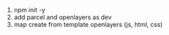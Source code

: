 1. npm init -y
2. add parcel and openlayers as dev
3. map create from template openlayers (js, html, css)

